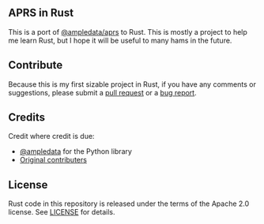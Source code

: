 APRS in Rust
--
This is a port of [@ampledata/aprs](https://www.github.com/ampledata/aprs) to Rust.
This is mostly a project to help me learn Rust, but I hope it will be useful to many hams in the future.


Contribute
--
Because this is my first sizable project in Rust, if you have any comments or suggestions, please submit a
[pull request](https://www.github.com/italic-/aprs-rs/issues)
or a
[bug report](https://www.github.com/italic-/aprs-rs/pulls).


Credits
--
Credit where credit is due:
* [@ampledata](https://www.github.com/ampledata) for the Python library
* [Original contributers](https://www.github.com/ampledata/aprs/CONTRIBUTORS)


License
--
Rust code in this repository is released under the terms of the Apache 2.0 license.
See [LICENSE](LICENSE) for details.
